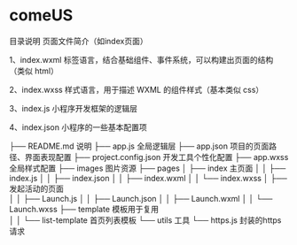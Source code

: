 # comeUS
目录说明
页面文件简介（如index页面）

1、index.wxml 标签语言，结合基础组件、事件系统，可以构建出页面的结构（类似 html）

2、index.wxss 样式语言，用于描述 WXML 的组件样式（基本类似 css）

3、index.js 小程序开发框架的逻辑层

4、index.json 小程序的一些基本配置项

├── README.md  说明
├── app.js     全局逻辑层
├── app.json   项目的页面路径、界面表现配置
├── project.config.json  开发工具个性化配置
├── app.wxss   全局样式配置
├── images     图片资源
├── pages
│   ├── index   主页面
│   │   ├── index.js
│   │   ├── index.json
│   │   ├── index.wxml
│   │   └── index.wxss
│   ├── 发起活动的页面   
│   │   ├── Launch.js
│   │   ├── Launch.json
│   │   ├── Launch.wxml
│   │   └── Launch.wxss
    ├── template   模板用于复用    
│   │   └── list-template 首页列表模板
└── utils  工具
    └── https.js    封装的https请求

